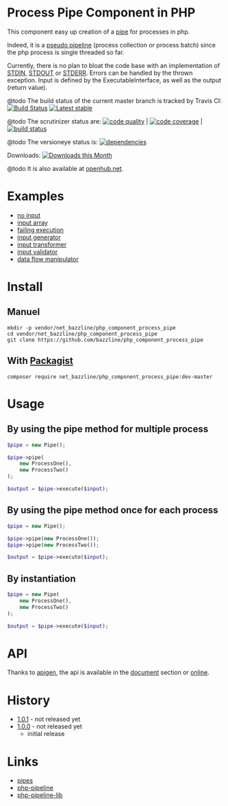 # Process Pipe Component in PHP

This component easy up creation of a [pipe](http://en.wikipedia.org/wiki/Pipeline_(computing)) for processes in php.

Indeed, it is a [pseudo pipeline](http://en.wikipedia.org/wiki/Pipeline_(software)#Pseudo-pipelines) (process collection or process batch) since the php process is single threaded so far.

Currently, there is no plan to bloat the code base with an implementation of [STDIN](http://en.wikipedia.org/wiki/Standard_streams#Standard_input_.28stdin.29), [STDOUT](http://en.wikipedia.org/wiki/Standard_streams#Standard_output_.28stdout.29) or [STDERR](http://en.wikipedia.org/wiki/Standard_streams#Standard_error_.28stderr.29).
Errors can be handled by the thrown exception. Input is defined by the ExecutableInterface, as well as the output (return value).


@todo
The build status of the current master branch is tracked by Travis CI:
[![Build Status](https://travis-ci.org/bazzline/php_component_process_pipe.png?branch=master)](http://travis-ci.org/bazzline/php_component_process_pipe)
[![Latest stable](https://img.shields.io/packagist/v/net_bazzline/php_component_process_pipe.svg)](https://packagist.org/packages/net_bazzline/php_component_process_pipe)


@todo
The scrutinizer status are:
[![code quality](https://scrutinizer-ci.com/g/bazzline/php_component_process_pipe/badges/quality-score.png?b=master)](https://scrutinizer-ci.com/g/bazzline/php_component_process_pipe/) | [![code coverage](https://scrutinizer-ci.com/g/bazzline/php_component_process_pipe/badges/coverage.png?b=master)](https://scrutinizer-ci.com/g/bazzline/php_component_process_pipe/) | [![build status](https://scrutinizer-ci.com/g/bazzline/php_component_process_pipe/badges/build.png?b=master)](https://scrutinizer-ci.com/g/bazzline/php_component_process_pipe/)

@todo
The versioneye status is:
[![dependencies](https://www.versioneye.com/user/projects/53e48c23e0a229172f000146/badge.svg?style=flat)](https://www.versioneye.com/user/projects/53e48c23e0a229172f000146)

Downloads:
[![Downloads this Month](https://img.shields.io/packagist/dm/net_bazzline/php_component_process_pipe.svg)](https://packagist.org/packages/net_bazzline/php_component_process_pipe)

@todo
It is also available at [openhub.net](http://www.openhub.net/p/718154).

# Examples

* [no input](https://github.com/bazzline/php_component_process_pipe/tree/master/example/Example/NoInput/run.php)
* [input array](https://github.com/bazzline/php_component_process_pipe/tree/master/example/Example/InputArray/run.php)
* [failing execution](https://github.com/bazzline/php_component_process_pipe/tree/master/example/Example/FailingExecution/run.php)
* [input generator](https://github.com/bazzline/php_component_process_pipe/tree/master/example/Example/InputGenerator/run.php)
* [input transformer](https://github.com/bazzline/php_component_process_pipe/tree/master/example/Example/InputTransformer/run.php)
* [input validator](https://github.com/bazzline/php_component_process_pipe/tree/master/example/Example/InputValidator/run.php)
* [data flow manipulator](https://github.com/bazzline/php_component_process_pipe/tree/master/example/Example/DataFlowManipulator/run.php)

# Install

## Manuel

    mkdir -p vendor/net_bazzline/php_component_process_pipe
    cd vendor/net_bazzline/php_component_process_pipe
    git clone https://github.com/bazzline/php_component_process_pipe

## With [Packagist](https://packagist.org/packages/net_bazzline/php_component_process_pipe)

    composer require net_bazzline/php_component_process_pipe:dev-master

# Usage

## By using the pipe method for multiple process

```php
$pipe = new Pipe();

$pipe->pipe(
    new ProcessOne(), 
    new ProcessTwo()
);

$output = $pipe->execute($input);

```
## By using the pipe method once for each process

```php
$pipe = new Pipe();

$pipe->pipe(new ProcessOne());
$pipe->pipe(new ProcessTwo());

$output = $pipe->execute($input);
```

## By instantiation

```php
$pipe = new Pipe(
    new ProcessOne(),
    new ProcessTwo()
);

$output = $pipe->execute($input);
```


# API

Thanks to [apigen](https://github.com/apigen/apigen), the api is available in the [document](https://github.com/bazzline/php_component_process_pipe/blob/master/document/index.html) section or [online](http://code.bazzline.net/).

# History

* [1.0.1](https://github.com/bazzline/php_component_process_pipe/tree/1.0.1) - not released yet
* [1.0.0](https://github.com/bazzline/php_component_process_pipe/tree/1.0.0) - not released yet
    * initial release

# Links

* [pipes](https://github.com/vkartaviy/pipes)
* [php-pipeline](https://github.com/JosephMoniz/php-pipeline)
* [php-pipeline-lib](https://github.com/phppro/php-pipeline-lib)
